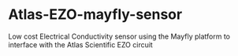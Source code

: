 # Atlas-EZO-mayfly-sensor
Low cost Electrical Conductivity sensor using the Mayfly platform to interface with the Atlas Scientific EZO circuit
